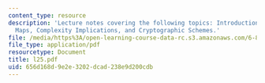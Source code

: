 ```yaml
---
content_type: resource
description: 'Lecture notes covering the following topics: Introduction, Bilinear
  Maps, Complexity Implications, and Cryptographic Schemes.'
file: /media/https%3A/open-learning-course-data-rc.s3.amazonaws.com/6-897-selected-topics-in-cryptography-spring-2004/656d168d9e2e3202dcad238e9d200cdb_l25.pdf
file_type: application/pdf
resourcetype: Document
title: l25.pdf
uid: 656d168d-9e2e-3202-dcad-238e9d200cdb
---
```

